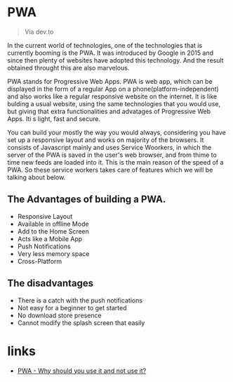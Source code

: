# PWA

> Via dev.to

In the current world of technologies, one of the technologies that is currently booming is the PWA. It was introduced by Google in 2015 and since then plenty of websites have adopted this technology. And the result obtained throught this are also marvelous.

PWA stands for Progressive Web Apps. PWA is web app, which can be displayed in the form of a regular App on a phone(platform-independent) and also works like a regular responsive website on the internet. It is like bulding a usual website, using the same technologies that you would use, but giving that extra functionalities and advatages of Progressive Web Apps. Iti s light, fast and secure.

You can build your mostly the way you would always, considering you have set up a responsive layout and works on majority of the browsers. It consists of Javascript mainly and uses Service Woorkers, in which the server of the PWA is saved in the user's web browser, and from thime to time new feeds are loaded into it. This is the main reason of the speed of a PWA. So these service workers takes care of features which we will be talking about below.

## The Advantages of building a PWA.

- Responsive Layout
- Available in offline Mode
- Add to the Home Screen
- Acts like a Mobile App
- Push Notifications
- Very less memory space
- Cross-Platform

## The disadvantages

- There is a catch with the push notifications
- Not easy for a beginner to get started
- No download store presence
- Cannot modify the splash screen that easily

# links

- [PWA - Why should you use it and not use it?](https://dev.to/tharunshiv/pwa-why-should-you-use-it-and-not-use-it-447)
